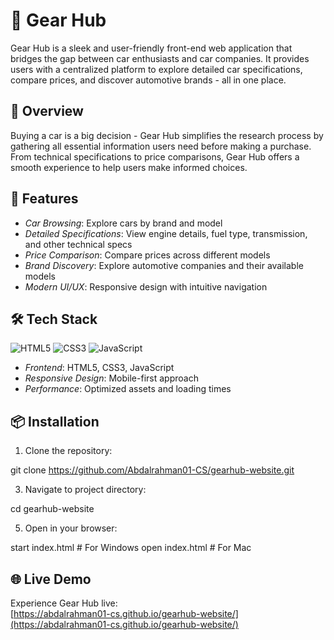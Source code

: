 # 🚗 Gear Hub

Gear Hub is a sleek and user-friendly front-end web application that bridges the gap between car enthusiasts and car companies. It provides users with a centralized platform to explore detailed car specifications, compare prices, and discover automotive brands - all in one place. 

## 🌟 Overview

Buying a car is a big decision - Gear Hub simplifies the research process by gathering all essential information users need before making a purchase. From technical specifications to price comparisons, Gear Hub offers a smooth experience to help users make informed choices.

## 🚀 Features

- *Car Browsing*: Explore cars by brand and model
- *Detailed Specifications*: View engine details, fuel type, transmission, and other technical specs
- *Price Comparison*: Compare prices across different models
- *Brand Discovery*: Explore automotive companies and their available models
- *Modern UI/UX*: Responsive design with intuitive navigation

## 🛠 Tech Stack

![HTML5](https://img.shields.io/badge/HTML5-E34F26?style=for-the-badge&logo=html5&logoColor=white)
![CSS3](https://img.shields.io/badge/CSS3-1572B6?style=for-the-badge&logo=css3&logoColor=white)
![JavaScript](https://img.shields.io/badge/JavaScript-F7DF1E?style=for-the-badge&logo=javascript&logoColor=black)

- *Frontend*: HTML5, CSS3, JavaScript
- *Responsive Design*: Mobile-first approach
- *Performance*: Optimized assets and loading times

## 📦 Installation

1. Clone the repository:

 git clone https://github.com/Abdalrahman01-CS/gearhub-website.git

3. Navigate to project directory:

 cd gearhub-website

5. Open in your browser:

 start index.html # For Windows
 open index.html  # For Mac


## 🌐 Live Demo
Experience Gear Hub live:  
[https://abdalrahman01-cs.github.io/gearhub-website/](https://abdalrahman01-cs.github.io/gearhub-website/)
